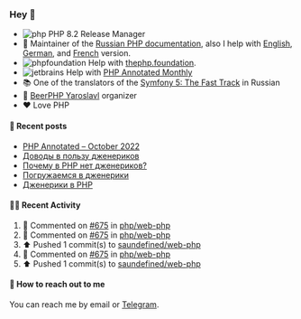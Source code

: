 ### Hey 👋

- ![php](https://user-images.githubusercontent.com/4685504/174548850-037dfd35-3b33-4154-9c50-95efd45ba66a.png) PHP 8.2 Release Manager
- 📖 Maintainer of the [Russian PHP documentation](https://github.com/php/doc-ru), also I help with [English](https://github.com/php/doc-en), [German](https://github.com/php/doc-de), and [French](https://github.com/php/doc-fr) version.
- ![phpfoundation](https://user-images.githubusercontent.com/4685504/174548733-72f62c18-f57e-47a6-8201-cb3d87e06b98.png) Help with [thephp.foundation](https://github.com/ThePHPF/thephp.foundation).
- ![jetbrains](https://user-images.githubusercontent.com/4685504/174548471-693a0e41-4db3-4251-a452-71518bfc5359.png) Help with [PHP Annotated Monthly](https://blog.jetbrains.com/phpstorm/tag/php-annotated-monthly/)
- 📚 One of the translators of
  the [Symfony 5: The Fast Track](https://symfony.com/doc/current/the-fast-track/ru/index.html)
  in Russian
- 🍻 [BeerPHP Yaroslavl](https://github.com/beerphp/yaroslavl) organizer
- ❤️ Love PHP

#### 📜 Recent posts

<!-- BLOG-POST-LIST:START -->
- [PHP Annotated – October 2022](https://blog.jetbrains.com/phpstorm/2022/11/php-annotated-october-2022/)
- [Доводы в пользу дженериков](https://sergeypanteleev.com/ru/post/the-case-for-generics)
- [Почему в PHP нет дженериков?](https://sergeypanteleev.com/ru/post/generics-why-we-cant-have-them)
- [Погружаемся в дженерики](https://sergeypanteleev.com/ru/post/generics-in-depth)
- [Дженерики в PHP](https://sergeypanteleev.com/ru/post/generics-in-php)
<!-- BLOG-POST-LIST:END -->

#### 👨‍💻 Recent Activity

<!--RECENT_ACTIVITY:start-->
1. 💬 Commented on [#675](https://github.com/php/web-php/pull/675#issuecomment-1340816697) in [php/web-php](https://github.com/php/web-php)
2. 💬 Commented on [#675](https://github.com/php/web-php/pull/675#discussion_r1042075070) in [php/web-php](https://github.com/php/web-php)
3. ⬆️ Pushed 1 commit(s) to [saundefined/web-php](https://github.com/saundefined/web-php)
4. 💬 Commented on [#675](https://github.com/php/web-php/pull/675#discussion_r1042074487) in [php/web-php](https://github.com/php/web-php)
5. ⬆️ Pushed 1 commit(s) to [saundefined/web-php](https://github.com/saundefined/web-php)
<!--RECENT_ACTIVITY:end-->

#### 💌 How to reach out to me

You can reach me by email or [Telegram](https://t.me/saundefined).
